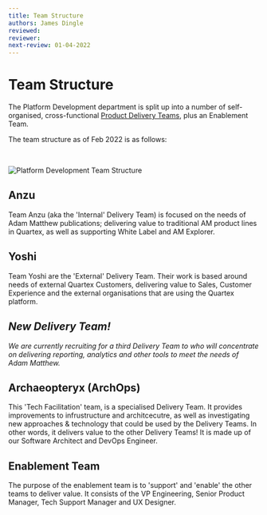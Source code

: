 ```yaml
---
title: Team Structure
authors: James Dingle
reviewed: 
reviewer:
next-review: 01-04-2022
---
```


# Team Structure

The Platform Development department is split up into a number of self-organised, cross-functional [Product Delivery Teams](/3.-Sprints-%26-Teams/#product-delivery-teams), plus an Enablement Team.

The team structure as of Feb 2022 is as follows:

</br>

![Platform Development Team Structure](/assets/pd-team-structure-feb-2022.png)

## Anzu
Team Anzu (aka the 'Internal' Delivery Team) is focused on the needs of Adam Matthew publications; delivering value to traditional AM product 
lines in Quartex, as well as supporting White Label and AM Explorer. 

## Yoshi 
Team Yoshi are the 'External' Delivery Team. Their work is based around needs of external Quartex Customers, delivering value to Sales, 
Customer Experience and the external organisations that are using the Quartex platform.

## _New Delivery Team!_
_We are currently recruiting for a third Delivery Team to who will concentrate on delivering reporting, analytics and other tools to meet the needs of Adam Matthew._

## Archaeopteryx (ArchOps)

This 'Tech Facilitation' team, is a specialised Delivery Team. It provides improvements to infrustructure and architcecutre, as well as investigating new approaches & technology that could be used by the Delivery Teams. In other words, it delivers value to the other Delivery Teams! It is made up of our Software Architect and DevOps Engineer.

## Enablement Team

The purpose of the enablement team is to 'support' and 'enable' the other teams to deliver value. It consists of the VP Engineering, Senior Product Manager, Tech Support Manager and UX Designer.

